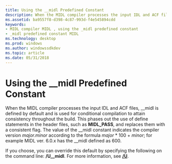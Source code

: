 ```yaml
---
title: Using the __midl Predefined Constant
description: When the MIDL compiler processes the input IDL and ACF files, \_\_midl is defined by default and is used for conditional compilation to attain consistency throughout the build.
ms.assetid: ba9557f8-d398-4c87-993d-f4e545894cdd
keywords:
- MIDL compiler MIDL , using the _midl predefined constant
- _midl predefined constant MIDL
ms.technology: desktop
ms.prod: windows
ms.author: windowssdkdev
ms.topic: article
ms.date: 05/31/2018
---
```


# Using the \_\_midl Predefined Constant

When the MIDL compiler processes the input IDL and ACF files, \_\_midl is defined by default and is used for conditional compilation to attain consistency throughout the build. This phases out the use of define statements in the header files, such as **MIDL\_PASS**, and replaces them with a consistent flag. The value of the \_\_midl constant indicates the compiler version *major.minor* according to the formula *major* \* 100 + *minor*; for example MIDL ver. 6.0.x has the \_\_midl defined as 600.

If you choose, you can override this default by specifying the following on the command line: **/U\_\_midl**. For more information, see [**/U**](-u.md).

 

 




